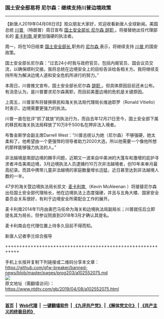 ### 国土安全部易将 尼尔森：继续支持川普边境政策
------------------------

<div class="post_content" itemprop="articleBody">
 <p>
  【新唐人2019年04月08日讯】观众朋友大家好，欢迎收看新唐人全球新闻。美国总统
  <a href="https://www.ntdtv.com/gb/川普.htm">
   川普
  </a>
  （特朗普）周日宣布
  <a href="https://www.ntdtv.com/gb/国土安全部长.htm">
   国土安全部长
  </a>
  <a href="https://www.ntdtv.com/gb/尼尔森.htm">
   尼尔森
  </a>
  <a href="https://www.ntdtv.com/gb/辞职.htm">
   辞职
  </a>
  。将接替她出任代理部长的
  <a href="https://www.ntdtv.com/gb/麦卡利南.htm">
   麦卡利南
  </a>
  是更加强硬的执法者。
 </p>
 <p>
  周一，将在10日结束
  <a href="https://www.ntdtv.com/gb/国土安全部长.htm">
   国土安全部长
  </a>
  职务的
  <a href="https://www.ntdtv.com/gb/尼尔森.htm">
   尼尔森
  </a>
  表示，将继续支持
  <a href="https://www.ntdtv.com/gb/川普.htm">
   川普
  </a>
  的国安政策。
 </p>
 <p>
  国土安全部长尼尔森：“过去24小时我与政府官员，包括内阁官员、国会议员交流，以确保顺利交接。我将总统在边境安全上的目标告诉给各相关方。我将继续支持所有为解决边境人道和安全危机所进行的努力。”
 </p>
 <p>
  本周日，川普推文宣布，国土安全部长尼尔森
  <a href="https://www.ntdtv.com/gb/辞职.htm">
   辞职
  </a>
  。但具体原因目前还未公布。有消息认为，是川普要求尼尔森离职，而目前美墨边境的危机是关键原因。
 </p>
 <p>
  上周五，川普宣布将替换移民和海关执法局代理局长维迪耶罗（Ronald Vitiello）时表示，边境需要更强力的执法。
 </p>
 <p>
  川普一直在批评“抓了就放”的执法行为，而自去年12月21日至今，国土安全部下属的移民和海关执法局释放了10万8千500名在押非法入境者。
 </p>
 <p>
  布鲁金斯学会副主席Darrell West：“川普总统认为她（尼尔森）不够强硬，她太柔和了。他希望由一个更强悍的领导者助力2020大选，所以他需要一个像他所想的那样能够强力执法的人。”
 </p>
 <p>
  非法越境是南部边境的棘手问题，近期又一波来自中美洲的大篷车和激增的庇护寻求者冲击美南边境，3月边境执法人员逮捕约10万次非法越境者，创10年来单月最高纪录。而其中携带儿童非法越境的家庭数量增长迅猛，近日甚至达到非法越境人数的一半。
 </p>
 <p>
  47岁的海关暨边境执法局长凯文·
  <a href="https://www.ntdtv.com/gb/麦卡利南.htm">
   麦卡利南
  </a>
  （Kevin McAleenan ）将接替尼尔森出任国土安全部代理局长，他在边境执法上态度强硬，并且与五角大楼、国家安全委员会关系很好，有利于边境安全所需配合工作的展开。
 </p>
 <p>
  麦卡利南2014年11月由奥巴马任命为海关和边境执法局副局长；川普就任后立即提名其为局长，但参议院直到2018年3月才确认其提名。
 </p>
 <p>
  麦卡利南会在代理位置上待多久目前不得而知。
 </p>
 <p>
  新唐人记者李兰综合报导
 </p>
 <div class="single_ad">
 </div>
</div>

+++++++++++++++++++++++++++++++++++++++++++++++++++++++++++<br/><br/>
手机上长按并复制下列链接或二维码分享本文章：<br/>
https://github.com/gfw-breaker/banned-news/blob/master/pages/prog203/a102552075.md <br/>
<a href='https://github.com/gfw-breaker/banned-news/blob/master/pages/prog203/a102552075.md'><img src='https://github.com/gfw-breaker/banned-news/blob/master/pages/prog203/a102552075.md.png'/></a> <br/>
原文地址（需翻墙访问）：https://www.ntdtv.com/gb/2019/04/08/a102552075.html


------------------------
#### [首页](https://github.com/gfw-breaker/banned-news/blob/master/README.md) &nbsp;|&nbsp; [Web代理](https://github.com/labour-camp/helloworld) &nbsp;|&nbsp; [一键翻墙软件](https://github.com/gfw-breaker/nogfw/blob/master/README.md) &nbsp;| [《九评共产党》](https://github.com/gfw-breaker/9ping.md/blob/master/README.md#九评之一评共产党是什么) | [《解体党文化》](https://github.com/gfw-breaker/jtdwh.md/blob/master/README.md) | [《共产主义的终极目的》](https://github.com/gfw-breaker/gczydzjmd.md/blob/master/README.md)


